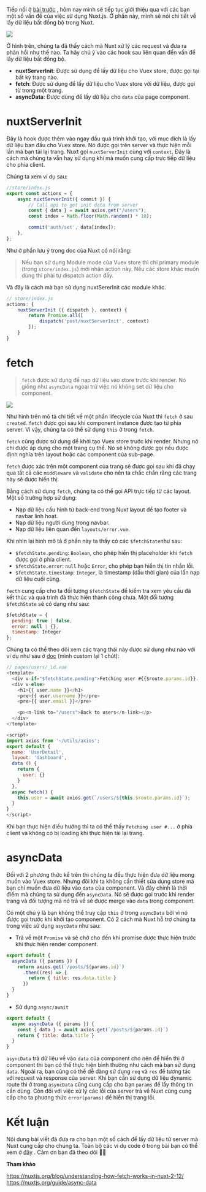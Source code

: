 Tiếp nối ở [bài trước](https://viblo.asia/p/dao-mot-vong-voi-nuxt-yMnKMbWmZ7P) , hôm nay mình sẽ tiếp tục giới thiệu qua với các bạn một số vấn đề của việc sử dụng Nuxt.js. Ở phần này, mình sẽ nói chi tiết về lấy dữ liệu bất đồng bộ trong Nuxt.

![](https://images.viblo.asia/409313a5-2f44-4cb2-ac5a-25f53e1f7123.png)

Ở hình trên, chúng ta đã thấy cách mà Nuxt xử lý các request và đưa ra phản hồi như thế nào. Ta hãy chú ý vào các hook sau liên quan đến vấn đề lấy dữ liệu bất đồng bộ.

* **nuxtServerInit**: Được sử dụng để lấy dữ liệu cho Vuex store, được gọi tại bất kỳ trang nào.
* **fetch**: Được sử dụng để lấy dữ liệu cho Vuex store với dữ liệu, được gọi từ trong một trang.
* **asyncData**: Được dùng để lấy dữ liệu cho `data` của page component.

# nuxtServerInit
Đây là hook được thêm vào ngay đầu quá trình khởi tạo, với mục đích là lấy dữ liệu ban đầu cho Vuex store. Nó được gọi trên server và thực hiện mỗi lần mà bạn tải lại trang. Nuxt gọi `nuxtServerInit` cùng với `context`. Đây là cách mà chúng ta vẫn hay sử dụng khi mà muốn cung cấp trực tiếp dữ liệu cho phía client.

Chúng ta xem ví dụ sau:
```js 
//store/index.js
export const actions = {
    async nuxtServerInit({ commit }) {
        // Call api to get init data from server
        const { data } = await axios.get("/users");
        const index = Math.floor(Math.random() * 10);

        commit('auth/set', data[index]);
    },
};
```

Như ở phẩn lưu ý trong doc của Nuxt có nói rằng:
> Nếu bạn sử dụng Module mode của Vuex store thì chỉ primary module (trong `store/index.js`) mới nhận action này. Nếu các store khác muốn dùng thì phải tự dispatch action đấy.

Và đây là cách mà bạn sử dụng nuxtSererInit các module khác.
```js
// store/index.js
actions: {
    nuxtServerInit ({ dispatch }, context) {
        return Promise.all([
            dispatch('post/nuxtServerInit', context)
        ]);
    }
}
```
# fetch
> `fetch` được sử dụng để nạp dữ liệu vào store trước khi render. Nó giống như `asyncData` ngoại trừ việc nó không set dữ liệu cho component.


![](https://images.viblo.asia/b78121b7-50df-4b62-9908-ffea1a840b65.png)

Như hình trên mô tả chi tiết về một phẩn lifecycle của Nuxt thì `fetch` ở sau `created`. `fetch` được gọi sau khi component instance được tạo từ phía server. Vì vậy, chúng ta có thể sử dụng `this` ở trong `fetch`.

`fetch` cũng được sử dụng để khởi tạo Vuex store trước khi render. Nhưng nó chỉ được áp dụng cho một trang cụ thể. Nó sẽ không được gọi nếu được định nghĩa trên layout hoặc các component của sub-page. 

`fetch` được xác trên một component của trang sẽ được gọi sau khi đã chạy qua tất cả các `middleware` và `validate` cho nên ta chắc chắn rằng các trang này sẽ được hiển thị.

Bằng cách sử dụng `fetch`, chúng ta có thể gọi API trực tiếp từ các layout. Một số trường hợp sử dụng:

* Nạp dữ liệu cấu hình từ back-end trong Nuxt layout để tạo footer và navbar linh hoạt.
* Nạp dữ liệu người dùng trong navbar.
* Nạp dữ liệu liên quan đến `layouts/error.vue`.

Khi nhìn lại hình mô tả ở phần này ta thấy có các `$fetchState`như sau: 

* `$fetchState.pending`: `Boolean`, cho phép hiển thị placeholder khi `fetch` được gọi ở phía client.
* `$fetchState.error`: `null` hoặc `Error`, cho phép bạn hiển thị tin nhắn lỗi.
* `$fetchState.timestamp`: `Integer`, là timestamp (dấu thời gian) của lần nạp dữ liệu cuối cùng.

`fecth` cung cấp cho ta đối tượng `$fetchState` để kiểm tra xem yêu cầu đã kết thúc và quá trình đã thực hiện thành công chưa. Một đối tượng `$fetchState` sẽ có dạng như sau:
```js
$fetchState = {
  pending: true | false,
  error: null | {},
  timestamp: Integer
};
```

Chúng ta có thể theo dõi xem các trạng thái này được sử dụng như nào với ví dụ như sau ở [doc](https://nuxtjs.org/api/pages-fetch) (mình custom lại 1 chút):
```js
// pages/users/_id.vue
<template>
  <div v-if="$fetchState.pending">Fetching user #{{$route.params.id}}...</div>
  <div v-else>
    <h1>{{ user.name }}</h1>
    <pre>{{ user.username }}</pre>
    <pre>{{ user.email }}</pre>

    <p><n-link to="/users">Back to users</n-link></p>
  </div>
</template>

<script>
import axios from '~/utils/axios';
export default {
  name: 'UserDetail',
  layout: 'dashboard',
  data () {
    return {
      user: {}
    }
  },
  async fetch() {
    this.user = await axios.get(`/users/${this.$route.params.id}`);
  }
}
</script>
```
Khi bạn thực hiện điều hướng thì ta có thể thấy `Fetching user #...` ở phía client và không có bị loading khi thực hiện tải lại trang.

# asyncData
Đối với 2 phương thức kể trên thì chúng ta đều thực hiện đưa dữ liệu mong muốn vào Vuex store. Nhưng đôi khi ta không cần thiết sửa dụng store mà bạn chỉ muốn đưa dữ liệu vào `data` của component. Và đây chính là thời điểm mà chúng ta sử dụng đến `asyncData`. Nó sẽ được gọi trước khi render trang và đối tượng mà nó trả về sẽ được merge vào `data` trong component.

Có một chú ý là bạn không thể truy cập `this` ở trong `asyncData` bởi vì nó được gọi trước khi khởi tạo component. Có 2 cách mà Nuxt hỗ trợ chúng ta trong việc sử dụng `asycData` như sau:

* Trả về một `Promise` và sẽ chờ cho đến khi promise được thực hiện trước khi thực hiện render component.

```js
export default {
  asyncData ({ params }) {
    return axios.get(`/posts/${params.id}`)
      .then((res) => {
        return { title: res.data.title }
      })
  }
}
```
* Sử dụng `async/await`

```js
export default {
  async asyncData ({ params }) {
    const { data } = await axios.get(`/posts/${params.id}`)
    return { title: data.title }
  }
}
```
`asyncData` trả dữ liệu về vào `data` của component cho nên để hiển thị ở component thì bạn có thể thực hiện bình thường như cách mà bạn sử dụng `data`. Ngoài ra, bạn cũng có thể dễ dàng sử dụng `req` và `res` để tương tác với request và response của server. Khi bạn cần sử dụng dữ liệu dynamic route thì ở trong `asyncData` cũng cung cấp cho bạn `params` để lấy thông tin cần dùng. Còn đối với việc xử lý các lỗi của server trả về Nuxt cũng cung cấp cho ta phương thức `error(params)` để hiển thị trang lỗi.

# Kết luận
Nội dung bài viết đã đưa ra cho bạn một số cách để lấy dữ liệu từ server mà Nuxt cung cấp cho chúng ta. Toàn bộ các ví dụ code ở trong bài bạn có thể xem ở [đây](https://github.com/hieubt-1409/init-nuxt/commit/733a266c89d36de8022cc1564a4899c45ecf8493) . Cảm ơn bạn đã theo dõi :bowing_woman: 

**Tham khảo**

https://nuxtjs.org/blog/understanding-how-fetch-works-in-nuxt-2-12/
https://nuxtjs.org/guide/async-data